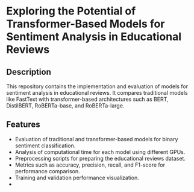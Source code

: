 # Exploring the Potential of Transformer-Based Models for Sentiment Analysis in Educational Reviews
## Description
This repository contains the implementation and evaluation of models for sentiment analysis in educational reviews. It compares traditional models like FastText with transformer-based architectures such as BERT, DistilBERT, RoBERTa-base, and RoBERTa-large.

## Features
- Evaluation of traditional and transformer-based models for binary sentiment classification.
- Analysis of computational time for each model using different GPUs.
- Preprocessing scripts for preparing the educational reviews dataset.
- Metrics such as accuracy, precision, recall, and F1-score for performance comparison.
- Training and validation performance visualization.
- 
